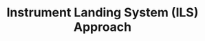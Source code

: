 ---
id: instrument-landing-system-(ils)-approach
title: Instrument Landing System (ILS) Approach
meta: A more in depth look at the ILS Approach when operating a radar facility within Infinite Flight.
order: 10
---